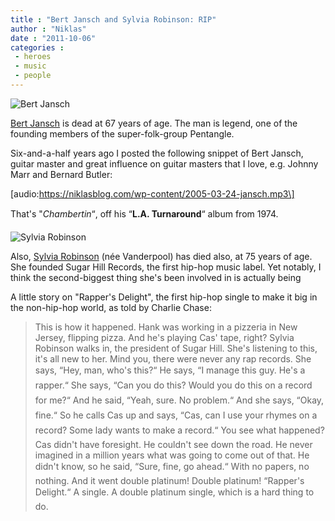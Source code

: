 ```yaml
---
title : "Bert Jansch and Sylvia Robinson: RIP"
author : "Niklas"
date : "2011-10-06"
categories : 
 - heroes
 - music
 - people
---
```


![Bert Jansch](http://991.com/newGallery/Bert-Jansch-LA-Turnaround-503508.jpg)

[Bert Jansch](https://secure.wikimedia.org/wikipedia/en/wiki/Bert_Jansch) is dead at 67 years of age. The man is legend, one of the founding members of the super-folk-group Pentangle.

Six-and-a-half years ago I posted the following snippet of Bert Jansch, guitar master and great influence on guitar masters that I love, e.g. Johnny Marr and Bernard Butler:

\[audio:https://niklasblog.com/wp-content/2005-03-24-jansch.mp3\]

That's "_Chambertin_“, off his “**L.A. Turnaround**“ album from 1974.

![Sylvia Robinson](http://3.bp.blogspot.com/-SuupENdEidM/ToUCv4Xs5pI/AAAAAAAADKg/ujNhlzVHJsw/s1600/little-sylvia-robinson.jpg)

Also, [Sylvia Robinson](https://secure.wikimedia.org/wikipedia/en/wiki/Sylvia_Robinson) (née Vanderpool) has died also, at 75 years of age. She founded Sugar Hill Records, the first hip-hop music label. Yet notably, I think the second-biggest thing she's been involved in is actually being

A little story on "Rapper's Delight", the first hip-hop single to make it big in the non-hip-hop world, as told by Charlie Chase:

> This is how it happened. Hank was working in a pizzeria in New Jersey, flipping pizza. And he's playing Cas' tape, right? Sylvia Robinson walks in, the president of Sugar Hill. She's listening to this, it's all new to her. Mind you, there were never any rap records. She says, “Hey, man, who's this?“ He says, “I manage this guy. He's a rapper.“ She says, “Can you do this? Would you do this on a record for me?“ And he said, “Yeah, sure. No problem.“ And she says, “Okay, fine.“ So he calls Cas up and says, “Cas, can I use your rhymes on a record? Some lady wants to make a record.“ You see what happened? Cas didn't have foresight. He couldn't see down the road. He never imagined in a million years what was going to come out of that. He didn't know, so he said, “Sure, fine, go ahead.“ With no papers, no nothing. And it went double platinum! Double platinum! “Rapper's Delight.“ A single. A double platinum single, which is a hard thing to do.
